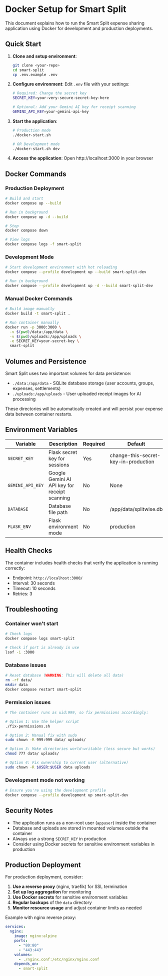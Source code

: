 # Docker Setup for Smart Split

This document explains how to run the Smart Split expense sharing application using Docker for development and production deployments.

## Quick Start

1. **Clone and setup environment**:
   ```bash
   git clone <your-repo>
   cd smart-split
   cp .env.example .env
   ```

2. **Configure environment**:
   Edit `.env` file with your settings:
   ```bash
   # Required: Change the secret key
   SECRET_KEY=your-very-secure-secret-key-here
   
   # Optional: Add your Gemini AI key for receipt scanning
   GEMINI_API_KEY=your-gemini-api-key
   ```

3. **Start the application**:
   ```bash
   # Production mode
   ./docker-start.sh
   
   # OR Development mode
   ./docker-start.sh dev
   ```

4. **Access the application**:
   Open http://localhost:3000 in your browser

## Docker Commands

### Production Deployment
```bash
# Build and start
docker compose up --build

# Run in background
docker compose up -d --build

# Stop
docker compose down

# View logs
docker compose logs -f smart-split
```

### Development Mode
```bash
# Start development environment with hot reloading
docker compose --profile development up --build smart-split-dev

# Run in background
docker compose --profile development up -d --build smart-split-dev
```

### Manual Docker Commands
```bash
# Build image manually
docker build -t smart-split .

# Run container manually
docker run -p 3000:3000 \
  -v $(pwd)/data:/app/data \
  -v $(pwd)/uploads:/app/uploads \
  -e SECRET_KEY=your-secret-key \
  smart-split
```

## Volumes and Persistence

Smart Split uses two important volumes for data persistence:

- `./data:/app/data` - SQLite database storage (user accounts, groups, expenses, settlements)
- `./uploads:/app/uploads` - User uploaded receipt images for AI processing

These directories will be automatically created and will persist your expense data between container restarts.

## Environment Variables

| Variable | Description | Required | Default |
|----------|-------------|----------|---------|
| `SECRET_KEY` | Flask secret key for sessions | Yes | change-this-secret-key-in-production |
| `GEMINI_API_KEY` | Google Gemini AI API key for receipt scanning | No | None |
| `DATABASE` | Database file path | No | /app/data/splitwise.db |
| `FLASK_ENV` | Flask environment mode | No | production |

## Health Checks

The container includes health checks that verify the application is running correctly:
- Endpoint: `http://localhost:3000/`
- Interval: 30 seconds
- Timeout: 10 seconds
- Retries: 3

## Troubleshooting

### Container won't start
```bash
# Check logs
docker compose logs smart-split

# Check if port is already in use
lsof -i :3000
```

### Database issues
```bash
# Reset database (WARNING: This will delete all data)
rm -rf data/
mkdir data
docker compose restart smart-split
```

### Permission issues
```bash
# The container runs as uid:999, so fix permissions accordingly:

# Option 1: Use the helper script
./fix-permissions.sh

# Option 2: Manual fix with sudo
sudo chown -R 999:999 data/ uploads/

# Option 3: Make directories world-writable (less secure but works)
chmod 777 data/ uploads/

# Option 4: Fix ownership to current user (alternative)
sudo chown -R $USER:$USER data uploads
```

### Development mode not working
```bash
# Ensure you're using the development profile
docker compose --profile development up smart-split-dev
```

## Security Notes

- The application runs as a non-root user (`appuser`) inside the container
- Database and uploads are stored in mounted volumes outside the container
- Always use a strong `SECRET_KEY` in production
- Consider using Docker secrets for sensitive environment variables in production

## Production Deployment

For production deployment, consider:

1. **Use a reverse proxy** (nginx, traefik) for SSL termination
2. **Set up log aggregation** for monitoring
3. **Use Docker secrets** for sensitive environment variables
4. **Regular backups** of the `data` directory
5. **Monitor resource usage** and adjust container limits as needed

Example with nginx reverse proxy:
```yaml
services:
  nginx:
    image: nginx:alpine
    ports:
      - "80:80"
      - "443:443"
    volumes:
      - ./nginx.conf:/etc/nginx/nginx.conf
    depends_on:
      - smart-split
``` 